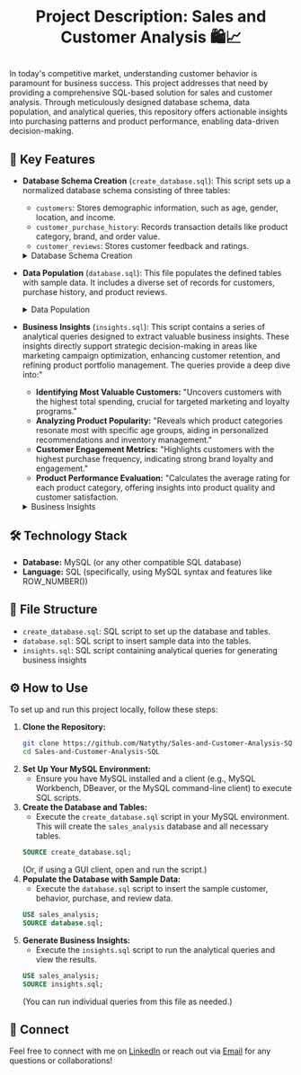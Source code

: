 # <p align="center"> Project Description: Sales and Customer Analysis 🛍️📈</p>
In today's competitive market, understanding customer behavior is paramount for business success. This project addresses that need by providing a comprehensive SQL-based solution for sales and customer analysis. Through meticulously designed database schema, data population, and analytical queries, this repository offers actionable insights into purchasing patterns and product performance, enabling data-driven decision-making.

## 🚀 **Key Features**
* **Database Schema Creation** (`create_database.sql`): This script sets up a normalized database schema consisting of three tables:
  * `customers`: Stores demographic information, such as age, gender, location, and income.
  * `customer_purchase_history`: Records transaction details like product category, brand, and order value.
  * `customer_reviews`: Stores customer feedback and ratings.
  <details>
	<summary>Database Schema Creation</summary>
	  
		DROP DATABASE IF EXISTS sales_analysis;
		CREATE DATABASE sales_analysis;
		
		USE sales_analysis;
		
		-- Table 1: customers
		DROP TABLE IF EXISTS customers;
		CREATE TABLE customers (
			customer_id INT NOT NULL AUTO_INCREMENT,
			first_name VARCHAR(255) NOT NULL,
			last_name VARCHAR(255) NOT NULL,
			email VARCHAR(255) UNIQUE NOT NULL,
			age INT,
			gender VARCHAR(50),
			location VARCHAR(255),
			education VARCHAR(255),
			income DECIMAL(10 , 2 ),
			channel_preference VARCHAR(255),
			lifecycle_stage VARCHAR(255),
			PRIMARY KEY (customer_id)
		);
		
		-- Table 2: customer_purchase_history
		CREATE TABLE customer_purchase_history (
			purchase_id INT NOT NULL AUTO_INCREMENT,
			customer_id INT NOT NULL,
			order_date DATE NOT NULL,
			product_category VARCHAR(255),
			brand VARCHAR(255),
			order_value DECIMAL(10 , 2 ),
			PRIMARY KEY (purchase_id),
			FOREIGN KEY (customer_id)
				REFERENCES customers (customer_id)
		);
		
		-- Table 3: customer_reviews
		CREATE TABLE customer_reviews (
			review_id SERIAL PRIMARY KEY,
			customer_id INT NOT NULL,
			purchase_id INT NOT NULL,
			rating INT,
			review_text TEXT,
			review_date DATE,
			FOREIGN KEY (customer_id)
				REFERENCES customers (customer_id),
			FOREIGN KEY (purchase_id)
				REFERENCES customer_purchase_history (purchase_id)
			);
	</details>
	
* **Data Population** (`database.sql`): This file populates the defined tables with sample data. It includes a diverse set of records for customers, purchase history, and product reviews.
	<details>
		<summary>Data Population</summary>
	
		-- Insert customer records
		INSERT INTO customers (first_name, last_name, email, age, gender, location, education, income, channel_preference, lifecycle_stage)
		VALUES ('John', 'Doe', 'john.doe@example.com', 35, 'Male', 'New York', 'Bachelor', 55000, 'Email', 'Active');
		
		INSERT INTO customers (first_name, last_name, email, age, gender, location, education, income, channel_preference, lifecycle_stage)
		VALUES ('Jane', 'Smith', 'jane.smith@example.com', 28, 'Female', 'Los Angeles', 'Master', 75000, 'Social Media', 'Active');
		
		INSERT INTO customers (first_name, last_name, email, age, gender, location, education, income, channel_preference, lifecycle_stage)
		VALUES ('Tom', 'Brown', 'tom.brown@example.com', 42, 'Male', 'Chicago', 'PhD', 90000, 'Email', 'At Risk');
		
		INSERT INTO customers (first_name, last_name, email, age, gender, location, education, income, channel_preference, lifecycle_stage)
		VALUES ('Sara', 'Johnson', 'sara.johnson@example.com', 25, 'Female', 'Miami', 'Bachelor', 48000, 'Mobile', 'New');
		
		INSERT INTO customers (first_name, last_name, email, age, gender, location, education, income, channel_preference, lifecycle_stage)
		VALUES ('Mike', 'Williams', 'mike.williams@example.com', 37, 'Male', 'San Francisco', 'Master', 110000, 'Mobile', 'Active');
		
		INSERT INTO customers (first_name, last_name, email, age, gender, location, education, income, channel_preference, lifecycle_stage)
		VALUES ('Emily', 'Chen', 'emily.chen@example.com', 31, 'Female', 'Boston', 'Master', 80000, 'Email', 'Active');
		
		INSERT INTO customers (first_name, last_name, email, age, gender, location, education, income, channel_preference, lifecycle_stage)
		VALUES ('Chris', 'Evans', 'chris.evans@example.com', 45, 'Male', 'Seattle', 'PhD', 120000, 'Social Media', 'At Risk');
		
		INSERT INTO customers (first_name, last_name, email, age, gender, location, education, income, channel_preference, lifecycle_stage)
		VALUES ('Olivia', 'Davis', 'olivia.davis@example.com', 22, 'Female', 'Austin', 'High School', 35000, 'Mobile', 'New');
		
		INSERT INTO customers (first_name, last_name, email, age, gender, location, education, income, channel_preference, lifecycle_stage)
		VALUES ('Daniel', 'Wilson', 'daniel.wilson@example.com', 50, 'Male', 'Denver', 'Bachelor', 95000, 'Email', 'Active');
		
		INSERT INTO customers (first_name, last_name, email, age, gender, location, education, income, channel_preference, lifecycle_stage)
		VALUES ('Sophia', 'Lee', 'sophia.lee@example.com', 29, 'Female', 'San Diego', 'Master', 70000, 'Social Media', 'Active');
		
		-- Insert customer purchase history records
		INSERT INTO customer_purchase_history (customer_id, order_date, product_category, brand, order_value)
		VALUES (1, '2023-03-29', 'Electronics', 'Apple', 1200.00);
		
		INSERT INTO customer_purchase_history (customer_id, order_date, product_category, brand, order_value)
		VALUES (2, '2023-03-30', 'Fashion', 'Nike', 200.00);
		
		INSERT INTO customer_purchase_history (customer_id, order_date, product_category, brand, order_value)
		VALUES (3, '2023-03-27', 'Home Appliances', 'Samsung', 600.00);
		
		INSERT INTO customer_purchase_history (customer_id, order_date, product_category, brand, order_value)
		VALUES (4, '2023-03-25', 'Fashion', 'Adidas', 150.00);
		
		INSERT INTO customer_purchase_history (customer_id, order_date, product_category, brand, order_value)
		VALUES (5, '2023-04-01', 'Electronics', 'Sony', 850.00);
		
		INSERT INTO customer_purchase_history (customer_id, order_date, product_category, brand, order_value)
		VALUES (6, '2023-03-20', 'Books', 'Penguin', 30.00);
		
		INSERT INTO customer_purchase_history (customer_id, order_date, product_category, brand, order_value)
		VALUES (7, '2023-03-22', 'Fashion', 'Zara', 90.00);
		
		INSERT INTO customer_purchase_history (customer_id, order_date, product_category, brand, order_value)
		VALUES (8, '2023-03-24', 'Home Appliances', 'GE', 450.00);
		
		INSERT INTO customer_purchase_history (customer_id, order_date, product_category, brand, order_value)
		VALUES (9, '2023-03-26', 'Electronics', 'Microsoft', 950.00);
		
		INSERT INTO customer_purchase_history (customer_id, order_date, product_category, brand, order_value)
		VALUES (1, '2023-04-02', 'Fashion', 'Zara', 85.00);
		
		-- Insert customer review records
		INSERT INTO customer_reviews (customer_id, purchase_id, rating, review_text, review_date)
		VALUES (1, 1, 5, 'Great product and fast delivery!', '2023-03-31');
		
		INSERT INTO customer_reviews (customer_id, purchase_id, rating, review_text, review_date)
		VALUES (2, 2, 4, 'Nice shoes, but delivery was slow.', '2023-04-04');
		
		INSERT INTO customer_reviews (customer_id, purchase_id, rating, review_text, review_date)
		VALUES (3, 3, 3, 'Product works well, but packaging was damaged.', '2023-03-29');
		
		INSERT INTO customer_reviews (customer_id, purchase_id, rating, review_text, review_date)
		VALUES (4, 4, 4, 'Good quality clothing and comfortable fit.', '2023-03-28');
		
		INSERT INTO customer_reviews (customer_id, purchase_id, rating, review_text, review_date)
		VALUES (5, 5, 5, 'Excellent quality TV, highly recommended!', '2023-04-03');
		
		INSERT INTO customer_reviews (customer_id, purchase_id, rating, review_text, review_date)
		VALUES (6, 6, 5, 'Great read, fast shipping.', '2023-03-21');
		
		INSERT INTO customer_reviews (customer_id, purchase_id, rating, review_text, review_date)
		VALUES (7, 7, 3, 'The clothes were okay, but the size was a bit off.', '2023-03-24');
		
		INSERT INTO customer_reviews (customer_id, purchase_id, rating, review_text, review_date)
		VALUES (8, 8, 4, 'Good refrigerator, works as expected.', '2023-03-28');
		
		INSERT INTO customer_reviews (customer_id, purchase_id, rating, review_text, review_date)
		VALUES (9, 9, 5, 'Love this laptop, perfect for work.', '2023-03-29');
		
		INSERT INTO customer_reviews (customer_id, purchase_id, rating, review_text, review_date)
		VALUES (1, 10, 4, 'Stylish jacket, glad I bought it.', '2023-04-05');
	
	 </details>
* **Business Insights** (`insights.sql`): This script contains a series of analytical queries designed to extract valuable business insights. These insights directly support strategic decision-making in areas like marketing campaign optimization, enhancing customer retention, and refining product portfolio management. The queries provide a deep dive into:"

	* **Identifying Most Valuable Customers:** "Uncovers customers with the highest total spending, crucial for targeted marketing and loyalty programs."
	* **Analyzing Product Popularity:** "Reveals which product categories resonate most with specific age groups, aiding in personalized recommendations and inventory management."
 	* **Customer Engagement Metrics:** "Highlights customers with the highest purchase frequency, indicating strong brand loyalty and engagement."
  	* **Product Performance Evaluation:** "Calculates the average rating for each product category, offering insights into product quality and customer satisfaction.
	<details>
		<summary>Business Insights</summary>

		USE sales_analysis;
		-- Insight #1: Most valuable customers based on their total order value.
		SELECT 
		    customers.customer_id,
		    customers.first_name,
		    customers.last_name,
		    SUM(customer_purchase_history.order_value) AS total_order_value
		FROM
		    customers
		        JOIN
		    customer_purchase_history ON customers.customer_id = customer_purchase_history.customer_id
		GROUP BY customers.customer_id
		ORDER BY total_order_value DESC;
		    
		-- Insight #2: Most popular product categories among different age groups.
		WITH aggregated_purchases AS (
			SELECT
				customers.age,
				customer_purchase_history.product_category,
		        SUM(customer_purchase_history.order_value) AS total_purchases
			FROM
				customers
			JOIN 
				customer_purchase_history
		        ON  customers.customer_id = customer_purchase_history.customer_id
			GROUP BY
				customers.age, customer_purchase_history.product_category
		),
		ranked_purchases AS (
			SELECT
				age,
				product_category,
				total_purchases,
		        ROW_NUMBER() OVER (
					PARTITION BY age
		            ORDER BY total_purchases DESC
		            ) AS row_num
			FROM
				aggregated_purchases
		)
		SELECT 
			age,
		    product_category,
		    total_purchases
		FROM
			ranked_purchases
		WHERE
			row_num = 1
		ORDER BY
			age DESC;
		    
		-- Insight #3: Customers with the highest number of purchases.
		SELECT 
		    customers.customer_id,
		    customers.first_name,
		    customers.last_name,
		    COUNT(customer_purchase_history.purchase_id) AS total_order_count
		FROM
		    customers
		        JOIN
		    customer_purchase_history ON customers.customer_id = customer_purchase_history.customer_id
		GROUP BY customers.customer_id
		ORDER BY total_order_count DESC;
		
		-- Insight #4: Average rating of each product category.
		SELECT 
		    customer_purchase_history.product_category,
		    ROUND(AVG(customer_reviews.rating), 2) AS review_average
		FROM
		    customer_reviews
		        JOIN
		    customer_purchase_history ON customer_reviews.purchase_id = customer_purchase_history.purchase_id
		GROUP BY customer_purchase_history.product_category;

## 🛠️ Technology Stack
* **Database:** MySQL (or any other compatible SQL database)
* **Language:** SQL (specifically, using MySQL syntax and features like ROW_NUMBER())

## 📂 File Structure
* `create_database.sql`: SQL script to set up the database and tables.
* `database.sql`: SQL script to insert sample data into the tables.
* `insights.sql`: SQL script containing analytical queries for generating business insights

## ⚙️ How to Use

To set up and run this project locally, follow these steps:

1.  **Clone the Repository:**
    ```bash
    git clone https://github.com/Natythy/Sales-and-Customer-Analysis-SQL.git
    cd Sales-and-Customer-Analysis-SQL
    ```
2.  **Set Up Your MySQL Environment:**
    * Ensure you have MySQL installed and a client (e.g., MySQL Workbench, DBeaver, or the MySQL command-line client) to execute SQL scripts.
3.  **Create the Database and Tables:**
    * Execute the `create_database.sql` script in your MySQL environment. This will create the `sales_analysis` database and all necessary tables.
    ```sql
    SOURCE create_database.sql;
    ```
    (Or, if using a GUI client, open and run the script.)
4.  **Populate the Database with Sample Data:**
    * Execute the `database.sql` script to insert the sample customer, behavior, purchase, and review data.
    ```sql
    USE sales_analysis;
    SOURCE database.sql;
    ```
5.  **Generate Business Insights:**
    * Execute the `insights.sql` script to run the analytical queries and view the results.
    ```sql
    USE sales_analysis;
    SOURCE insights.sql;
    ```
    (You can run individual queries from this file as needed.)

## 🤝 Connect
Feel free to connect with me on [LinkedIn](https://www.linkedin.com/in/nathaly-silva01/) or reach out via [Email](nathaly.cruzsilva01@gmail.com) for any questions or collaborations!
